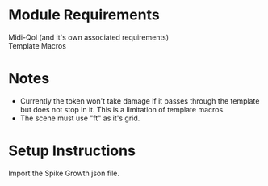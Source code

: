 # Module Requirements  
Midi-Qol (and it's own associated requirements)  
Template Macros  
# Notes  
- Currently the token won't take damage if it passes through the template but does not stop in it. This is a limitation of template macros.  
- The scene must use "ft" as it's grid.  
# Setup Instructions  
Import the Spike Growth json file.